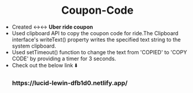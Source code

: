 <h1 align='center'>Coupon-Code</h1>
<ul>
<li>Created ↔↔️ <b>Uber ride coupon</b></li>
<li>Used clipboard API to copy the coupon code for ride.The Clipboard interface's writeText() property writes the specified text string to the system clipboard.</li>
<li> Used setTimeout() function to change the text from 'COPIED' to 'COPY CODE' by providing a timer for 3 seconds.</li>
<li>Check out the below link ⬇️ </li>
<h3>https://lucid-lewin-dfb1d0.netlify.app/</h3>
